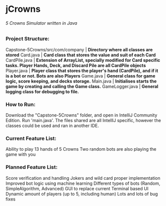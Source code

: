 # jCrowns 
###### 5 Crowns Simulator written in Java

### Project Structure:
Capstone-5Crowns/src/com/company | **Directory where all classes are stored**
Card.java  | **Card class that stores the value and suit of each Card**
CardPile.java | **Extension of ArrayList, specially modified for Card specific tasks. Player Hands, Deck, and Discard Pile are all CardPile objects**
Player.java | **Player class that stores the player's hand (CardPile), and if it is a bot or not. Bots are also Players**
Game.java | **General class for game logic, score keeping, and decks storage.**
Main.java | **Initialises starts the game by creating and calling the Game class.**
GameLogger.java | **General logging class for debugging to file.**

### How to Run:
Download the "Capstone-5Crowns" folder, and open in IntelliJ Community Edition.
Run 'main.java'.
The files shared are all IntellIJ specific, however the classes could be used and ran in another IDE.

### Current Feature List:
Ability to play 13 hands of 5 Crowns
Two random bots are also playing the game with you

### Planned Feature List:
Score verification and handling
Jokers and wild card proper implementation
Improved bot logic using machine learning
Different types of bots (Random, SimpleAlgorithm, Advanced)
GUI to replace current Terminal based UI
Dynamic amount of players (up to 5, including human)
Lots and lots of bug fixes


